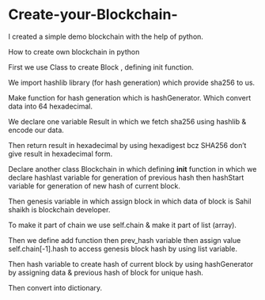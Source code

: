 # Create-your-Blockchain-
I created a simple demo blockchain with the help of python.

How to create own blockchain in python 

First we use Class to create Block , defining init function.

We import hashlib library (for hash generation) which provide sha256 to us.

Make function for hash generation which is hashGenerator. Which convert data into 64 hexadecimal.

We declare one variable Result in which we fetch sha256 using hashlib & encode our data.

Then return result in hexadecimal by using hexadigest bcz SHA256 don’t give result in hexadecimal form.

Declare another class Blockchain in which defining __init__ function in which we declare hashlast variable for generation of previous hash then hashStart variable for generation of new hash of current block.

Then genesis variable in which assign block in which data of block is Sahil shaikh is blockchain developer.

To make it part of chain we use self.chain & make it part of list (array).

Then we define add function then prev_hash variable then assign value self.chain[-1].hash to access genesis block hash by using list variable.

Then hash variable to create hash of current block by using hashGenerator by assigning data & previous hash of block for unique hash.

Then convert into dictionary.


